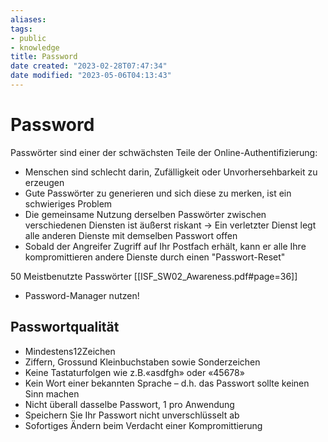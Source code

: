 ```yaml
---
aliases: 
tags:  
- public
- knowledge
title: Password
date created: "2023-02-28T07:47:34"
date modified: "2023-05-06T04:13:43"
---
```


# Password
Passwörter sind einer der schwächsten Teile der Online-Authentifizierung:
- Menschen sind schlecht darin, Zufälligkeit oder Unvorhersehbarkeit zu erzeugen
- Gute Passwörter zu generieren und sich diese zu merken, ist ein schwieriges Problem
- Die gemeinsame Nutzung derselben Passwörter zwischen verschiedenen Diensten ist äußerst riskant
  -> Ein verletzter Dienst legt alle anderen Dienste mit demselben Passwort offen
- Sobald der Angreifer Zugriff auf Ihr Postfach erhält, kann er alle Ihre kompromittieren andere Dienste durch einen "Passwort-Reset"

50 Meistbenutzte Passwörter
[[ISF_SW02_Awareness.pdf#page=36]]

- Password-Manager nutzen!

## Passwortqualität
- Mindestens12Zeichen
- Ziffern, Grossund Kleinbuchstaben sowie Sonderzeichen
- Keine Tastaturfolgen wie z.B.«asdfgh» oder «45678»
- Kein Wort einer bekannten Sprache – d.h. das Passwort sollte keinen Sinn machen
- Nicht überall dasselbe Passwort, 1 pro Anwendung
- Speichern Sie Ihr Passwort nicht unverschlüsselt ab
- Sofortiges Ändern beim Verdacht einer Kompromittierung
